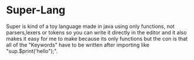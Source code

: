 # Super-Lang
Super is kind of a toy language made in java using only functions, not parsers,lexers or tokens so you can write it directly in the editor and it also makes it easy for me to make because its only functions but the con is that all of the "Keywords" have to be written after importing like "sup.$print('hello");". 

